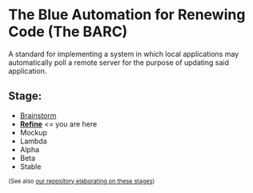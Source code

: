 The Blue Automation for Renewing Code (The BARC)
================================================
A standard for implementing a system in which local applications may automatically poll a remote server for the purpose of updating said application.

Stage:
------
- [Brainstorm](https://github.com/BlueHuskyStudios/The-BARC/tree/Brainstorm)
- <u style="text-decoration:underline">**Refine**</u> <= you are here
- Mockup
- Lambda
- Alpha
- Beta
- Stable

<sub>(See also [our repository elaborating on these stages](https://github.com/BlueHuskyStudios/Blue-Husky-s-Stages-of-Product-Creation))</sub>
